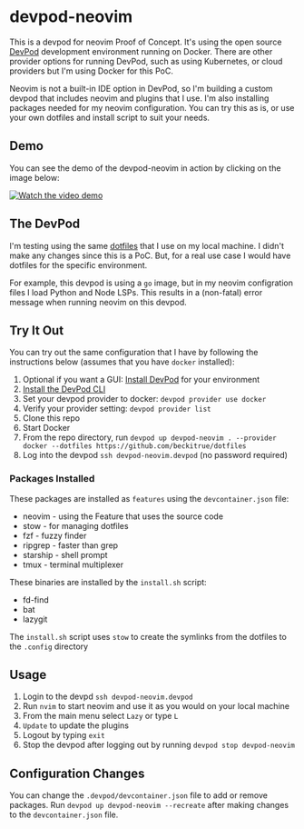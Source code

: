# devpod-neovim

This is a devpod for neovim Proof of Concept. It's using the open source [DevPod](https://devpod.sh) development environment 
running on Docker. There are other provider options for running DevPod, such as using Kubernetes, or cloud providers 
but I'm using Docker for this PoC.

Neovim is not a built-in IDE option in DevPod, so I'm building a custom devpod that includes neovim and plugins that I use. I'm also installing packages needed for my neovim configuration. You can try this as is, or use your own dotfiles and install script to suit your needs.

## Demo

You can see the demo of the devpod-neovim in action by clicking on the image below:

[![Watch the video demo](https://img.youtube.com/vi/6vzl7Ba2uRE/0.jpg)](https://youtu.be/6vzl7Ba2uRE)

## The DevPod

I'm testing using the same [dotfiles](https://github.com/beckitrue/dotfiles) that I use on my local machine.
I didn't make any changes since this is a PoC. But, for a real use case I would have dotfiles
for the specific environment. 

For example, this devpod is using a `go` image, but in my neovim configration files I load Python 
and Node LSPs. This results in a (non-fatal) error message when running neovim on this devpod.

## Try It Out

You can try out the same configuration that I have by following the instructions below (assumes that you have `docker` installed):

1. Optional if you want a GUI:
[Install DevPod](https://devpod.sh/docs/getting-started/install) for your environment
1. [Install the DevPod CLI](https://devpod.sh/docs/getting-started/install#optional-install-devpod-cli)
1. Set your devpod provider to docker: `devpod provider use docker`
1. Verify your provider setting: `devpod provider list`
1. Clone this repo
1. Start Docker
1. From the repo directory, run `devpod up devpod-neovim . --provider docker --dotfiles https://github.com/beckitrue/dotfiles`
1. Log into the devpod `ssh devpod-neovim.devpod` (no password required)

### Packages Installed

These packages are installed as `features` using the `devcontainer.json` file:

- neovim - using the Feature that uses the source code
- stow - for managing dotfiles
- fzf - fuzzy finder
- ripgrep - faster than grep 
- starship - shell prompt
- tmux - terminal multiplexer

These binaries are installed by the `install.sh` script:

- fd-find
- bat
- lazygit

The `install.sh` script uses `stow` to create the symlinks from the dotfiles to the `.config` directory

## Usage

1. Login to the devpd `ssh devpod-neovim.devpod`
1. Run `nvim` to start neovim and use it as you would on your local machine
1. From the main menu select `Lazy` or type `L`
1. `Update` to update the plugins
1. Logout by typing `exit`
1. Stop the devpod after logging out by running `devpod stop devpod-neovim`

## Configuration Changes

You can change the `.devpod/devcontainer.json` file to add or remove packages. Run `devpod up devpod-neovim --recreate` after 
making changes to the `devcontainer.json` file.


